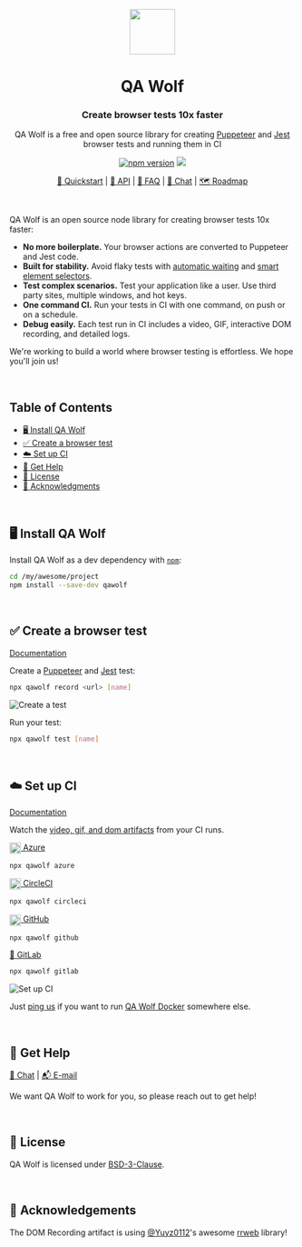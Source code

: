 <p align="center"><img src="https://docs.qawolf.com/img/logo_small.png" height="80" /></p>

<h1 align="center">QA Wolf</h1>

<h3 align="center">Create browser tests 10x faster</h3>

<p align="center">QA Wolf is a free and open source library for creating <a href="https://github.com/puppeteer/puppeteer">Puppeteer</a> and <a href="https://jestjs.io">Jest</a> browser tests and running them in CI</p>

<p align="center">
  <a href="http://badge.fury.io/js/qawolf"><img src="https://badge.fury.io/js/qawolf.svg" alt="npm version" /></a>
  <a href="https://github.com/qawolf/qawolf/actions?query=workflow%3A%22npm+test%22"><img src="https://github.com/qawolf/qawolf/workflows/npm%20test/badge.svg" /></a>
</p>

<p align="center">
    <a href="https://docs.qawolf.com/docs/get_started">🚀 Quickstart</a> |
    <a href="https://docs.qawolf.com/docs/api">📖 API</a> |
    <a href="https://docs.qawolf.com/docs/faq">🧐 FAQ</a> |
    <a href="https://gitter.im/qawolf/community">👋 Chat</a> |
    <a href="https://github.com/qawolf/qawolf/projects/4">🗺️ Roadmap</a>
</p>

<br/>

<p>QA Wolf is an open source node library for creating browser tests 10x faster:</p>

<ul>
<li><b>No more boilerplate.</b> Your browser actions are converted to Puppeteer and Jest code.
</li>
<li><b>Built for stability.</b> Avoid flaky tests with <a href="https://docs.qawolf.com/docs/how_it_works#%EF%B8%8F-automatic-waiting">automatic waiting</a> and <a href="https://docs.qawolf.com/docs/how_it_works#-element-selectors">smart element selectors</a>.
</li>
<li><b>Test complex scenarios.</b> Test your application like a user. Use third party sites, multiple windows, and hot keys.
</li>
<li><b>One command CI.</b> Run your tests in CI with one command, on push or on a schedule.
</li>
<li><b>Debug easily.</b> Each test run in CI includes a video, GIF, interactive DOM recording, and detailed logs.
</li>
</ul>
<p>We're working to build a world where browser testing is effortless. We hope you'll join us!</p>

<br/>

## Table of Contents

- [🖥️ Install QA Wolf](#%EF%B8%8F-install-qa-wolf)
- [✅ Create a browser test](#-create-a-browser-test)
- [☁️ Set up CI](#%EF%B8%8F-set-up-ci)
- [🙋 Get Help](#-get-help)
- [📝 License](#-license)
- [🙏 Acknowledgments](#-acknowledgements)

<br/>

## 🖥️ Install QA Wolf

Install QA Wolf as a dev dependency with [`npm`](https://www.npmjs.com):

```bash
cd /my/awesome/project
npm install --save-dev qawolf
```

<br/>

## ✅ Create a browser test

[Documentation](http://docs.qawolf.com/docs/get_started#-record-a-browser-test)

Create a [Puppeteer](https://github.com/puppeteer/puppeteer) and [Jest](https://jestjs.io/) test:

```bash
npx qawolf record <url> [name]
```

![Create a test](https://storage.googleapis.com/docs.qawolf.com/home/create-test-small.gif)

Run your test:

```bash
npx qawolf test [name]
```

<br/>

## ☁️ Set up CI

[Documentation](https://docs.qawolf.com/docs/set_up_ci)

Watch the [video, gif, and dom artifacts](https://docs.qawolf.com/docs/set_up_ci#-debug) from your CI runs.

[<img align="center" height="20px" src="https://cdn.iconscout.com/icon/free/png-256/azure-190760.png" /> Azure](https://docs.qawolf.com/docs/set_up_ci#azure)

```bash
npx qawolf azure
```

[<img align="center" height="20px" src="https://cdn.iconscout.com/icon/free/png-256/circleci-283066.png" /> CircleCI](https://docs.qawolf.com/docs/set_up_ci#circleci)

```bash
npx qawolf circleci
```

[<img align="center" height="20px" src="https://camo.githubusercontent.com/7710b43d0476b6f6d4b4b2865e35c108f69991f3/68747470733a2f2f7777772e69636f6e66696e6465722e636f6d2f646174612f69636f6e732f6f637469636f6e732f313032342f6d61726b2d6769746875622d3235362e706e67" /> GitHub](https://docs.qawolf.com/docs/set_up_ci#github)

```bash
npx qawolf github
```

[🦊 GitLab](https://docs.qawolf.com/docs/set_up_ci#gitlab)

```bash
npx qawolf gitlab
```

![Set up CI](https://storage.googleapis.com/docs.qawolf.com/home/github.gif)

Just [ping us](https://gitter.im/qawolf/community) if you want to run [QA Wolf Docker](https://hub.docker.com/r/qawolf/qawolf) somewhere else.

<br/>

## 🙋 Get Help

<p align="left">
    <a href="https://gitter.im/qawolf/community">👋 Chat</a> |
    <a href="mailto:jon@qawolf.com">📬 E-mail</a>
</p>

We want QA Wolf to work for you, so please reach out to get help!

<br/>

## 📝 License

QA Wolf is licensed under [BSD-3-Clause](https://github.com/qawolf/qawolf/blob/master/LICENSE.md).

<br/>

## 🙏 Acknowledgements

The DOM Recording artifact is using [@Yuyz0112](https://github.com/Yuyz0112)'s awesome [rrweb](https://github.com/rrweb-io/rrweb) library!
